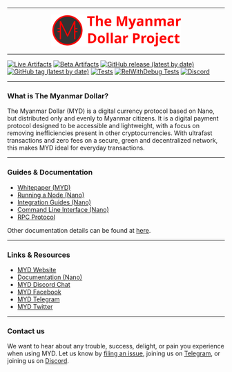 <hr />
<div align="center">
    <img src="images/logo.svg" alt="Logo" width='300px' height='auto'/>
</div>
<hr />

[![Live Artifacts](https://github.com/TheMyanmarDollar/the_myanmar_dollar/workflows/Live/badge.svg)](https://github.com/TheMyanmarDollar/the_myanmar_dollar/actions?query=workflow%3ALive)
[![Beta Artifacts](https://github.com/TheMyanmarDollar/the_myanmar_dollar/workflows/Beta/badge.svg)](https://github.com/TheMyanmarDollar/the_myanmar_dollar/actions?query=workflow%3ABeta)
[![GitHub release (latest by date)](https://img.shields.io/github/v/release/TheMyanmarDollar/the_myanmar_dollar)](https://github.com/TheMyanmarDollar/the_myanmar_dollar/releases/latest)
[![GitHub tag (latest by date)](https://img.shields.io/github/v/tag/TheMyanmarDollar/the_myanmar_dollar?color=darkblue&label=beta)](https://github.com/TheMyanmarDollar/the_myanmar_dollar/tags)
[![Tests](https://github.com/TheMyanmarDollar/the_myanmar_dollar/workflows/Tests/badge.svg)](https://github.com/TheMyanmarDollar/the_myanmar_dollar/actions?query=workflow%3ATests)
[![RelWithDebug Tests](https://github.com/TheMyanmarDollar/the_myanmar_dollar/workflows/Release%20Tests/badge.svg)](https://github.com/TheMyanmarDollar/the_myanmar_dollar/actions?query=workflow%3A%22Release+Tests%22)
[![Discord](https://img.shields.io/badge/discord-join%20chat-orange.svg)](https://discord.gg/6UwW5TDkps)

---

### What is The Myanmar Dollar?

The Myanmar Dollar (MYD) is a digital currency protocol based on Nano, but distributed only and evenly to Myanmar citizens. It is a digital payment protocol designed to be accessible and lightweight, with a focus on removing inefficiencies present in other cryptocurrencies. With ultrafast transactions and zero fees on a secure, green and decentralized network, this makes MYD ideal for everyday transactions.

---

### Guides & Documentation

* [Whitepaper (MYD)](https://nano.org/en/whitepaper)
* [Running a Node (Nano)](https://docs.nano.org/running-a-node/overview/)
* [Integration Guides (Nano)](https://docs.nano.org/integration-guides/the-basics/)
* [Command Line Interface (Nano)](https://docs.nano.org/commands/command-line-interface/)
* [RPC Protocol](https://docs.nano.org/commands/rpc-protocol/)

Other documentation details can be found at [here](https://docs.nano.org).

---

### Links & Resources

* [MYD Website](https://www.myd.money)
* [Documentation (Nano)](https://docs.nano.org)
* [MYD Discord Chat](https://discord.gg/6UwW5TDkps)
* [MYD Facebook](https://www.facebook.com/MyanmarDollar)
* [MYD Telegram](https://t.me/the_myanmar_dollar)
* [MYD Twitter](https://mobile.twitter.com/MyanmarDollar)

---

### Contact us

We want to hear about any trouble, success, delight, or pain you experience when
using MYD. Let us know by [filing an issue](https://github.com/TheMyanmarDollar/the_myanmar_dollar/issues), joining us on [Telegram](https://t.me/the_myanmar_dollar), or joining us on [Discord](https://discord.gg/6UwW5TDkps).

